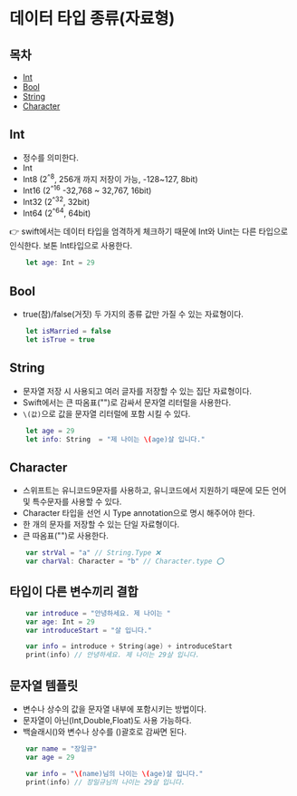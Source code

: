 # 데이터 타입 종류(자료형)

## 목차

- [Int](##Int)
- [Bool](##Bool)
- [String](##String)
- [Character](##Character)


## **Int**

- 정수를 의미한다.
- Int
- Int8 (2<sup>^8</sup>, 256개 까지 저장이 가능, -128~127, 8bit)
- Int16 (2<sup>^16</sup> -32,768 ~ 32,767, 16bit)
- Int32 (2<sup>^32</sup>, 32bit)
- Int64 (2<sup>^64</sup>, 64bit)

👉 swift에서는 데이터 타입을 엄격하게 체크하기 때문에 Int와 Uint는 다른 타입으로 인식한다. 보톤 Int타입으로 사용한다.

```swift
    let age: Int = 29
```

## **Bool**

- true(참)/false(거짓) 두 가지의 종류 값만 가질 수 있는 자료형이다.

```swift
    let isMarried = false
    let isTrue = true
```

## **String**

- 문자열 저장 시 사용되고 여러 글자를 저장할 수 있는 집단 자료형이다.
- Swift에서는 큰 따옴표("")로 감싸서 문자열 리터럴을 사용한다.
- `\(값)`으로 값을 문자열 리터럴에 포함 시킬 수 있다.

```swift
    let age = 29
    let info: String  = "제 나이는 \(age)살 입니다."
```

## **Character**

- 스위프트는 유니코드9문자를 사용하고, 유니코드에서 지원하기 때문에 모든 언어 및 특수문자를 사용할 수 있다.
- Character 타입을 선언 시 Type annotation으로 명시 해주어야 한다.
- 한 개의 문자를 저장할 수 있는 단일 자료형이다.
- 큰 따옴표("")로 사용한다.

```swift
    var strVal = "a" // String.Type ❌
    var charVal: Character = "b" // Character.type ⭕️
```

## **타입이 다른 변수끼리 결합**

```swift
    var introduce = "안녕하세요. 제 나이는 "
    var age: Int = 29
    var introduceStart = "살 입니다."

    var info = introduce + String(age) + introduceStart
    print(info) // 안녕하세요. 제 나이는 29살 입니다.
```

## **문자열 템플릿**

- 변수나 상수의 값을 문자열 내부에 포함시키는 방법이다. 
- 문자열이 아닌(Int,Double,Float)도 사용 가능하다.
- 백슬래시(\)와 변수나 상수를 ()괄호로 감싸면 된다.

```swift
    var name = "장일규"
    var age = 29

    var info = "\(name)님의 나이는 \(age)살 입니다."
    print(info) // 장일규님의 나이는 29살 입니다.
```